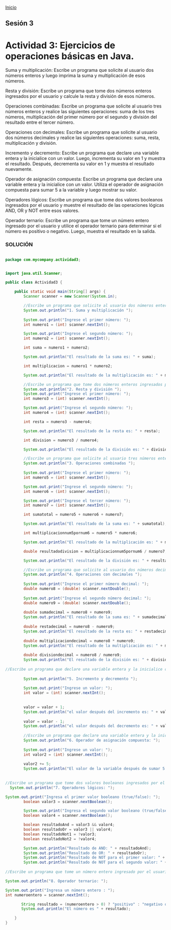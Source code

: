<!-- No borrar o modificar -->
[Inicio](./index.md)

## Sesión 3 


<!-- Su documentación aquí -->


# Actividad 3: Ejercicios de operaciones básicas en Java.

Suma y multiplicación: Escribe un programa que solicite al usuario dos números enteros y luego imprima la suma y multiplicación de esos números.

Resta y división: Escribe un programa que tome dos números enteros ingresados por el usuario y calcule la resta y división de esos números.

Operaciones combinadas: Escribe un programa que solicite al usuario tres números enteros y realice las siguientes operaciones: suma de los tres números, multiplicación del primer número por el segundo y división del resultado entre el tercer número.

Operaciones con decimales: Escribe un programa que solicite al usuario dos números decimales y realice las siguientes operaciones: suma, resta, multiplicación y división.

Incremento y decremento: Escribe un programa que declare una variable entera y la inicialice con un valor. Luego, incrementa su valor en 1 y muestra el resultado. Después, decrementa su valor en 1 y muestra el resultado nuevamente.

Operador de asignación compuesta: Escribe un programa que declare una variable entera y la inicialice con un valor. Utiliza el operador de asignación compuesta para sumar 5 a la variable y luego mostrar su valor.

Operadores lógicos: Escribe un programa que tome dos valores booleanos ingresados por el usuario y muestre el resultado de las operaciones lógicas AND, OR y NOT entre esos valores.

Operador ternario: Escribe un programa que tome un número entero ingresado por el usuario y utilice el operador ternario para determinar si el número es positivo o negativo. Luego, muestra el resultado en la salida.

### SOLUCIÓN
```JAVA

package com.mycompany.actividad3;


import java.util.Scanner;

public class Actividad3 {

    public static void main(String[] args) {
        Scanner scanner = new Scanner(System.in);

        //Escribe un programa que solicite al usuario dos números enteros y luego imprima la suma y multiplicación de esos números.
        System.out.println("1. Suma y multiplicación ");
        
        System.out.print("Ingrese el primer número: ");
        int numero1 = (int) scanner.nextInt();

        System.out.print("Ingrese el segundo número: ");
        int numero2 = (int) scanner.nextInt();

        int suma = numero1 + numero2;

        System.out.println("El resultado de la suma es: " + suma);

        int multiplicacion = numero1 * numero2;

        System.out.println("El resultado de la multiplicación es: " + multiplicacion);

        //Escribe un programa que tome dos números enteros ingresados por el usuario y calcule la resta y división de esos números.
        System.out.println("2. Resta y división ");
        System.out.print("Ingrese el primer número: ");
        int numero3 = (int) scanner.nextInt();

        System.out.print("Ingrese el segundo número: ");
        int numero4 = (int) scanner.nextInt();

        int resta = numero3 - numero4;

        System.out.println("El resultado de la resta es: " + resta);

        int division = numero3 / numero4;

        System.out.println("El resultado de la división es: " + division);

        //Escribe un programa que solicite al usuario tres números enteros y realice las siguientes operaciones: suma de los tres números, multiplicación del primer número por el segundo y división del resultado entre el tercer número.
        System.out.println("3. Operaciones combinadas ");
        
        System.out.print("Ingrese el primer número: ");
        int numero5 = (int) scanner.nextInt();

        System.out.print("Ingrese el segundo número: ");
        int numero6 = (int) scanner.nextInt();

        System.out.print("Ingrese el tercer número: ");
        int numero7 = (int) scanner.nextInt();

        int sumatotal = numero5 + numero6 + numero7;

        System.out.println("El resultado de la suma es: " + sumatotal);

        int multiplicacionnum5pornum6 = numero5 * numero6;

        System.out.println("El resultado de la multiplicación es: " + multiplicacionnum5pornum6);

        double resultadodivision = multiplicacionnum5pornum6 / numero7;

        System.out.println("El resultado de la división es: " + resultadodivision);

        //Escribe un programa que solicite al usuario dos números decimales y realice las siguientes operaciones: suma, resta, multiplicación y división.
        System.out.println("4. Operaciones con decimales ");
        
        System.out.print("Ingrese el primer número decimal: ");
        double numero8 = (double) scanner.nextDouble();
        
        System.out.print("Ingrese el segundo número decimal: ");
        double numero9 = (double) scanner.nextDouble();
        
        double sumadecimal = numero8 + numero9;
        System.out.println("El resultado de la suma es: " + sumadecimal);
        
        double restadecimal = numero8 - numero9;
        System.out.println("El resultado de la resta es: " + restadecimal);
        
        double multiplicaciondecimal = numero8 * numero9;
        System.out.println("El resultado de la multiplicación es: " + multiplicaciondecimal);
        
        double divisiondecimal = numero8 / numero9;
        System.out.println("El resultado de la división es: " + divisiondecimal);
        
//Escribe un programa que declare una variable entera y la inicialice con un valor. Luego, incrementa su valor en 1 y muestra el resultado. Después, decrementa su valor en 1 y muestra el resultado nuevamente.
        
        System.out.println("5. Incremento y decremento ");
        
        System.out.print("Ingrese un valor: ");
        int valor = (int) scanner.nextInt();
        
        
        valor = valor + 1;
        System.out.println("el valor después del incremento es: " + valor);
        
        valor = valor - 1;
        System.out.println("el valor después del decremento es: " + valor);
        
        //Escribe un programa que declare una variable entera y la inicialice con un valor. Utiliza el operador de asignación compuesta para sumar 5 a la variable y luego mostrar su valor.
        System.out.println("6. Operador de asignación compuesta: ");
        
        System.out.print("Ingrese un valor: ");
        int valor2 = (int) scanner.nextInt();
        
        valor2 += 5;
        System.out.println("El valor de la variable después de sumar 5 es: " + valor2);
        
        
//Escribe un programa que tome dos valores booleanos ingresados por el usuario y muestre el resultado de las operaciones lógicas AND, OR y NOT entre esos valores.
  System.out.println("7. Operadores lógicos: ");

System.out.print("Ingresa el primer valor booleano (true/false): ");
        boolean valor3 = scanner.nextBoolean();

        System.out.print("Ingresa el segundo valor booleano (true/false): ");
        boolean valor4 = scanner.nextBoolean();

        boolean resultadoAnd = valor3 && valor4;
        boolean resultadoOr = valor3 || valor4;
        boolean resultadoNot1 = !valor3;
        boolean resultadoNot2 = !valor4;

        System.out.println("Resultado de AND: " + resultadoAnd);
        System.out.println("Resultado de OR: " + resultadoOr);
        System.out.println("Resultado de NOT para el primer valor: " + resultadoNot1);
        System.out.println("Resultado de NOT para el segundo valor: " + resultadoNot2);
          
//Escribe un programa que tome un número entero ingresado por el usuario y utilice el operador ternario para determinar si el número es positivo o negativo. Luego, muestra el resultado en la salida.

System.out.println("8. Operador ternario: ");

System.out.print("Ingresa un número entero : ");
int numeroentero = scanner.nextInt();

       String resultado = (numeroentero > 0) ? "positivo" : "negativo o cero";
       System.out.println("El número es " + resultado);

    }
}
```



